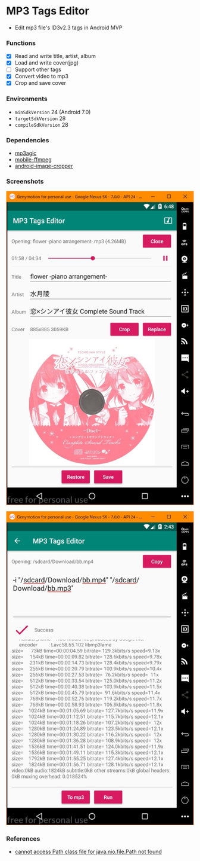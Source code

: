 # MP3 Tags Editor

+ Edit mp3 file's ID3v2.3 tags in Android MVP

### Functions

+ [x] Read and write title, artist, album
+ [x] Load and write cover(jpg)
+ [ ] Support other tags
+ [x] Convert video to mp3
+ [x] Crop and save cover

### Environments

+ `minSdkVersion` 24 (Android 7.0)
+ `targetSdkVersion` 28
+ `compileSdkVersion` 28

### Dependencies

+ [mp3agic](https://github.com/mpatric/mp3agic)
+ [mobile-ffmpeg](https://github.com/tanersener/mobile-ffmpeg)
+ [android-image-cropper]()

### Screenshots

![Screenshot](./assets/Screenshot.jpg)

![Screenshot2](./assets/Screenshot2.jpg)

### References

+ [cannot access Path class file for java.nio.file.Path not found](https://github.com/mpatric/mp3agic/issues/141)
